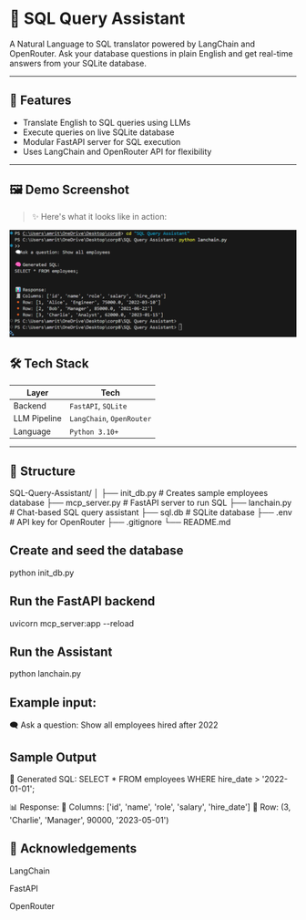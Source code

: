 # 🧠 SQL Query Assistant

A Natural Language to SQL translator powered by LangChain and OpenRouter. Ask your database questions in plain English and get real-time answers from your SQLite database.

---

## 🚀 Features

- Translate English to SQL queries using LLMs
- Execute queries on live SQLite database
- Modular FastAPI server for SQL execution
- Uses LangChain and OpenRouter API for flexibility

---
## 🖼️ Demo Screenshot

> ✨ Here's what it looks like in action:

![Demo Screenshot](https://github.com/amrita40/SQL-Query-Assistant/blob/main/Screenshot%202025-06-23%20101455.png)

## 🛠️ Tech Stack

| Layer         | Tech                                |
| ------------- | ----------------------------------- |
| Backend       | `FastAPI`, `SQLite`                 |
| LLM Pipeline  | `LangChain`, `OpenRouter`           |
| Language      | `Python 3.10+`                      |

---

## 📁 Structure
SQL-Query-Assistant/
│
├── init_db.py # Creates sample employees database
├── mcp_server.py # FastAPI server to run SQL
├── lanchain.py # Chat-based SQL query assistant
├── sql.db # SQLite database
├── .env # API key for OpenRouter
├── .gitignore
└── README.md
## Create and seed the database
python init_db.py

## Run the FastAPI backend
uvicorn mcp_server:app --reload

## Run the Assistant

python lanchain.py

## Example input:
🗨️ Ask a question: Show all employees hired after 2022
## Sample Output
🧠 Generated SQL:
SELECT * FROM employees WHERE hire_date > '2022-01-01';

📊 Response:
🧾 Columns: ['id', 'name', 'role', 'salary', 'hire_date']
🔸 Row: (3, 'Charlie', 'Manager', 90000, '2023-05-01')

## 🙌 Acknowledgements
LangChain

FastAPI

OpenRouter



